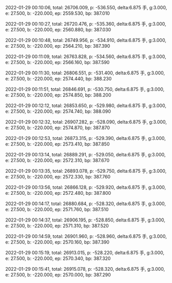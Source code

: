 2022-01-29 00:10:06, total: 26706.009, p: -536.550, delta:6.875 手, g:3.000, e: 27.500, b: -220.000, ep: 2559.530, bp: 387.010

2022-01-29 00:10:27, total: 26720.476, p: -535.360, delta:6.875 手, g:3.000, e: 27.500, b: -220.000, ep: 2560.880, bp: 387.030

2022-01-29 00:10:48, total: 26749.956, p: -534.910, delta:6.875 手, g:3.000, e: 27.500, b: -220.000, ep: 2564.210, bp: 387.390

2022-01-29 00:11:09, total: 26763.828, p: -534.560, delta:6.875 手, g:3.000, e: 27.500, b: -220.000, ep: 2566.160, bp: 387.590

2022-01-29 00:11:30, total: 26806.551, p: -531.400, delta:6.875 手, g:3.000, e: 27.500, b: -220.000, ep: 2574.440, bp: 388.230

2022-01-29 00:11:51, total: 26846.691, p: -530.750, delta:6.875 手, g:3.000, e: 27.500, b: -220.000, ep: 2574.850, bp: 388.200

2022-01-29 00:12:12, total: 26853.650, p: -529.980, delta:6.875 手, g:3.000, e: 27.500, b: -220.000, ep: 2574.740, bp: 388.090

2022-01-29 00:12:32, total: 26907.282, p: -528.090, delta:6.875 手, g:3.000, e: 27.500, b: -220.000, ep: 2574.870, bp: 387.870

2022-01-29 00:12:53, total: 26873.315, p: -529.390, delta:6.875 手, g:3.000, e: 27.500, b: -220.000, ep: 2573.410, bp: 387.850

2022-01-29 00:13:14, total: 26889.291, p: -529.050, delta:6.875 手, g:3.000, e: 27.500, b: -220.000, ep: 2572.310, bp: 387.670

2022-01-29 00:13:35, total: 26893.078, p: -529.750, delta:6.875 手, g:3.000, e: 27.500, b: -220.000, ep: 2572.330, bp: 387.760

2022-01-29 00:13:56, total: 26866.128, p: -529.920, delta:6.875 手, g:3.000, e: 27.500, b: -220.000, ep: 2572.480, bp: 387.800

2022-01-29 00:14:17, total: 26880.684, p: -528.320, delta:6.875 手, g:3.000, e: 27.500, b: -220.000, ep: 2571.760, bp: 387.510

2022-01-29 00:14:37, total: 26906.195, p: -528.850, delta:6.875 手, g:3.000, e: 27.500, b: -220.000, ep: 2571.310, bp: 387.520

2022-01-29 00:14:59, total: 26901.960, p: -528.960, delta:6.875 手, g:3.000, e: 27.500, b: -220.000, ep: 2570.160, bp: 387.390

2022-01-29 00:15:19, total: 26913.015, p: -528.220, delta:6.875 手, g:3.000, e: 27.500, b: -220.000, ep: 2570.340, bp: 387.320

2022-01-29 00:15:41, total: 26915.078, p: -528.320, delta:6.875 手, g:3.000, e: 27.500, b: -220.000, ep: 2570.000, bp: 387.290